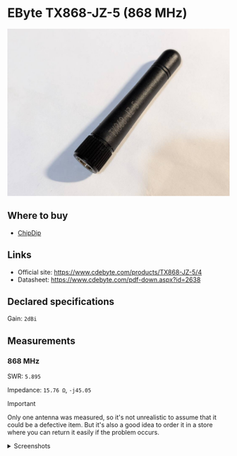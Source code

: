 # EByte TX868-JZ-5 (868 MHz)

![photo](images/00_photo.jpg)

## Where to buy

- [ChipDip](https://www.chipdip.ru/product0/8033619951)

## Links

- Official site: https://www.cdebyte.com/products/TX868-JZ-5/4
- Datasheet: https://www.cdebyte.com/pdf-down.aspx?id=2638

## Declared specifications

Gain: `2dBi`

## Measurements

### 868 MHz

SWR: `5.895`

Impedance: `15.76 Ω`, `-j45.05`

> [!IMPORTANT]
> Only one antenna was measured, so it's not unrealistic to assume that it could be a defective item. But it's also a good idea to order it in a store where you can return it easily if the problem occurs.


<details>
<summary>Screenshots</summary>

![Measurement at 868 MHz](images/01_measurement.png)

</details>
